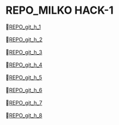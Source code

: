 # REPO_MILKO HACK-1

🗽[REPO_git_h_1](https://github.com/mserafini2468/git_h_1)
<br><br>
🗽[REPO_git_h_2](https://github.com/mserafini2468/git_h_2)
<br><br>
🗽[REPO_git_h_3](https://github.com/mserafini2468/git_h_3)
<br><br>
🗽[REPO_git_h_4](https://github.com/mserafini2468/git_h_4)
<br><br>
🗽[REPO_git_h_5](https://github.com/mserafini2468/git_h_5)
<br><br>
🗽[REPO_git_h_6](https://github.com/mserafini2468/git_h_6)
<br><br>
🗽[REPO_git_h_7](https://github.com/mserafini2468/git_h_7)
<br><br>
🗽[REPO_git_h_8](https://github.com/mserafini2468/git_h_8/branches)
